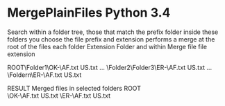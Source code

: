 # MergePlainFiles Python 3.4
Search within a folder tree, those that match the prefix folder inside these folders you choose the file prefix and extension performs a merge at the root of the files each folder Extension Folder and within Merge file file extension


ROOT\Folder1\OK-\AF.txt
                 US.txt
           ...
    \Folder2\Folder3\ER-\AF.txt 
                         US.txt
    ...
    \Foldern\ER-\AF.txt
                 US.txt
                 
RESULT
Merged files in selected folders
ROOT\
    \OK-\AF.txt
         US.txt
    \ER-\AF.txt
         US.txt
    
